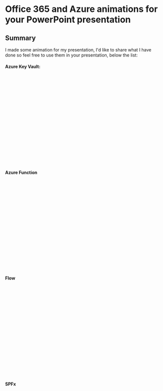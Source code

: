 # Office 365 and Azure animations for your PowerPoint presentation #

## Summary ##

I made some animation for my presentation, I'd like to share what I have done so feel free to use them in your presentation, below the list:

#### Azure Key Vault:
![Azure Key Vault](Azure-Key-Vault.gif)

#### Azure Function
![Azure Function](Azure-Function.gif)

#### Flow
![Flow](Flow.gif)

#### SPFx
![SPFx](SPFx.gif)
